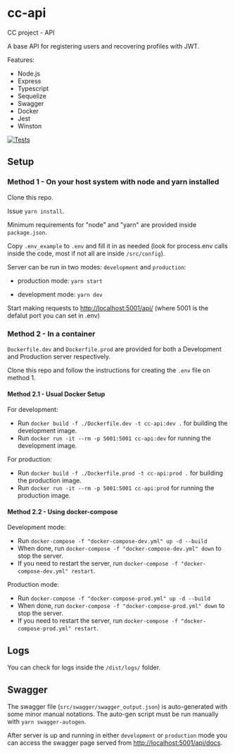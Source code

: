 # cc-api

CC project - API

A base API for registering users and recovering profiles with JWT.

Features:
- Node.js
- Express
- Typescript
- Sequelize
- Swagger
- Docker
- Jest
- Winston


[![Tests](https://github.com/LionyxML/cc-api/actions/workflows/tests.yml/badge.svg?branch=main)](https://github.com/LionyxML/cc-api/actions/workflows/tests.yml)

## Setup

### Method 1 - On your host system with node and yarn installed

Clone this repo.

Issue `yarn install`.

Minimum requirements for "node" and "yarn" are provided inside `package.json`.

Copy `.env_example` to `.env` and fill it in as needed (look for process.env calls inside the code, most if not all are inside `/src/config`).

Server can be run in two modes: `development` and `production`:

- production mode: `yarn start`

- development mode: `yarn dev`

Start making requests to [http://localhost:5001/api/](http://localhost:5001/api/) (where 5001 is the defalut port you can set in .env)

### Method 2 - In a container

`Dockerfile.dev` and `Dockerfile.prod` are provided for both a Development and Production server respectively.

Clone this repo and follow the instructions for creating the `.env` file on method 1.

#### Method 2.1 - Usual Docker Setup

For development:

- Run `docker build -f ./Dockerfile.dev -t cc-api:dev .` for building the development image.
- Run `docker run -it --rm -p 5001:5001 cc-api:dev` for running the development image.

For production:

- Run `docker build -f ./Dockerfile.prod -t cc-api:prod .` for building the production image.
- Run `docker run -it --rm -p 5001:5001 cc-api:prod` for running the production image.

#### Method 2.2 - Using docker-compose

Development mode:

- Run `docker-compose -f "docker-compose-dev.yml" up -d --build `
- When done, run `docker-compose -f "docker-compose-dev.yml" down` to stop the server.
- If you need to restart the server, run `docker-compose -f "docker-compose-dev.yml" restart`.

Production mode:

- Run `docker-compose -f "docker-compose-prod.yml" up -d --build `
- When done, run `docker-compose -f "docker-compose-prod.yml" down` to stop the server.
- If you need to restart the server, run `docker-compose -f "docker-compose-prod.yml" restart`.

## Logs

You can check for logs inside the  `/dist/logs/` folder.

## Swagger

The swagger file (`src/swagger/swagger_output.json`) is auto-generated with some minor manual 
notations. The auto-gen script must be run manually with `yarn swagger-autogen`.

After server is up and running in either `development` or `production` mode you can access the
swagger page served from [http://localhost:5001/api/docs](http://localhost:5001/api/docs).

